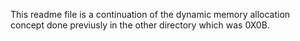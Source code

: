 This readme file is a continuation of the dynamic memory allocation concept done previusly in the other directory which was 0X0B.
